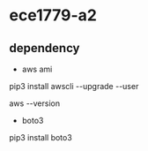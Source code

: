 # ece1779-a2

## dependency
* aws ami

pip3 install awscli --upgrade --user

aws --version

* boto3

pip3 install boto3

